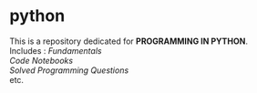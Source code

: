 # python
This is a repository dedicated for **PROGRAMMING IN PYTHON**.  
Includes : 
    *Fundamentals*  
    *Code Notebooks*  
    *Solved Programming Questions*  
    etc.  
    

